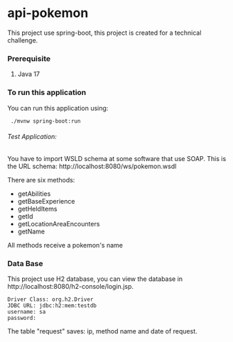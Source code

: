 # api-pokemon

This project use spring-boot, this project is created for a technical challenge.

### Prerequisite

1) Java 17

### To run this application

You can run this application using:
```shell script
 ./mvnw spring-boot:run
```

###### Test Application:
You have to import WSLD schema at some software that use SOAP.
This is the URL schema: http://localhost:8080/ws/pokemon.wsdl

There are six methods: 

- getAbilities
- getBaseExperience
- getHeldItems
- getId 
- getLocationAreaEncounters
- getName

All methods receive a pokemon's name

### Data Base

This project use H2 database, you can view the database in http://localhost:8080/h2-console/login.jsp.

``` properties
Driver Class: org.h2.Driver
JDBC URL: jdbc:h2:mem:testdb
username: sa
password:
```

The table "request" saves: ip, method name and date of request.